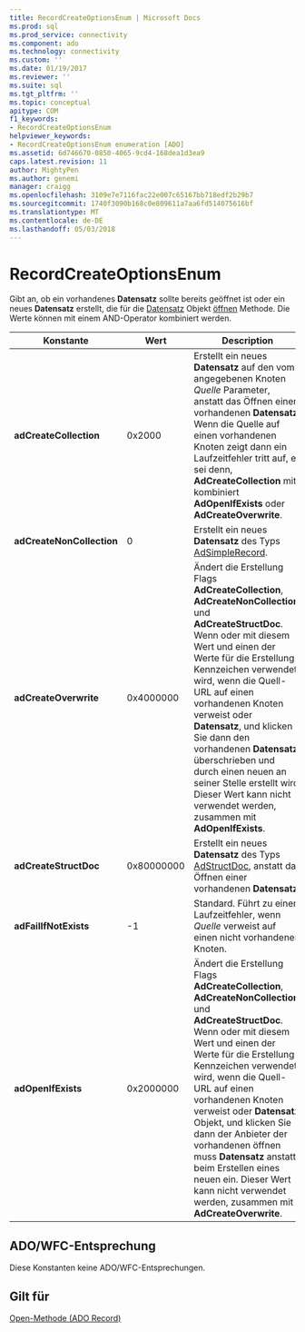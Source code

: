 ```yaml
---
title: RecordCreateOptionsEnum | Microsoft Docs
ms.prod: sql
ms.prod_service: connectivity
ms.component: ado
ms.technology: connectivity
ms.custom: ''
ms.date: 01/19/2017
ms.reviewer: ''
ms.suite: sql
ms.tgt_pltfrm: ''
ms.topic: conceptual
apitype: COM
f1_keywords:
- RecordCreateOptionsEnum
helpviewer_keywords:
- RecordCreateOptionsEnum enumeration [ADO]
ms.assetid: 6d746670-0850-4065-9cd4-168dea1d3ea9
caps.latest.revision: 11
author: MightyPen
ms.author: genemi
manager: craigg
ms.openlocfilehash: 3109e7e7116fac22e007c65167bb718edf2b29b7
ms.sourcegitcommit: 1740f3090b168c0e809611a7aa6fd514075616bf
ms.translationtype: MT
ms.contentlocale: de-DE
ms.lasthandoff: 05/03/2018
---
```

# <a name="recordcreateoptionsenum"></a>RecordCreateOptionsEnum
Gibt an, ob ein vorhandenes **Datensatz** sollte bereits geöffnet ist oder ein neues **Datensatz** erstellt, die für die [Datensatz](../../../ado/reference/ado-api/record-object-ado.md) Objekt [öffnen](../../../ado/reference/ado-api/open-method-ado-record.md) Methode. Die Werte können mit einem AND-Operator kombiniert werden.  
  
|Konstante|Wert|Description|  
|--------------|-----------|-----------------|  
|**adCreateCollection**|0x2000|Erstellt ein neues **Datensatz** auf den vom angegebenen Knoten *Quelle* Parameter, anstatt das Öffnen einer vorhandenen **Datensatz**. Wenn die Quelle auf einen vorhandenen Knoten zeigt dann ein Laufzeitfehler tritt auf, es sei denn, **AdCreateCollection** mit kombiniert **AdOpenIfExists** oder **AdCreateOverwrite**.|  
|**adCreateNonCollection**|0|Erstellt ein neues **Datensatz** des Typs [AdSimpleRecord](../../../ado/reference/ado-api/recordtypeenum.md).|  
|**adCreateOverwrite**|0x4000000|Ändert die Erstellung Flags **AdCreateCollection**, **AdCreateNonCollection**, und **AdCreateStructDoc**. Wenn oder mit diesem Wert und einen der Werte für die Erstellung Kennzeichen verwendet wird, wenn die Quell-URL auf einen vorhandenen Knoten verweist oder **Datensatz**, und klicken Sie dann den vorhandenen **Datensatz** überschrieben und durch einen neuen an seiner Stelle erstellt wird. Dieser Wert kann nicht verwendet werden, zusammen mit **AdOpenIfExists**.|  
|**adCreateStructDoc**|0x80000000|Erstellt ein neues **Datensatz** des Typs [AdStructDoc](../../../ado/reference/ado-api/recordtypeenum.md), anstatt das Öffnen einer vorhandenen **Datensatz**.|  
|**adFailIfNotExists**|-1|Standard. Führt zu einem Laufzeitfehler, wenn *Quelle* verweist auf einen nicht vorhandenen Knoten.|  
|**adOpenIfExists**|0x2000000|Ändert die Erstellung Flags **AdCreateCollection**, **AdCreateNonCollection**, und **AdCreateStructDoc**. Wenn oder mit diesem Wert und einen der Werte für die Erstellung Kennzeichen verwendet wird, wenn die Quell-URL auf einen vorhandenen Knoten verweist oder **Datensatz** Objekt, und klicken Sie dann der Anbieter der vorhandenen öffnen muss **Datensatz** anstatt beim Erstellen eines neuen ein. Dieser Wert kann nicht verwendet werden, zusammen mit **AdCreateOverwrite**.|  
  
## <a name="adowfc-equivalent"></a>ADO/WFC-Entsprechung  
 Diese Konstanten keine ADO/WFC-Entsprechungen.  
  
## <a name="applies-to"></a>Gilt für  
 [Open-Methode (ADO Record)](../../../ado/reference/ado-api/open-method-ado-record.md)
